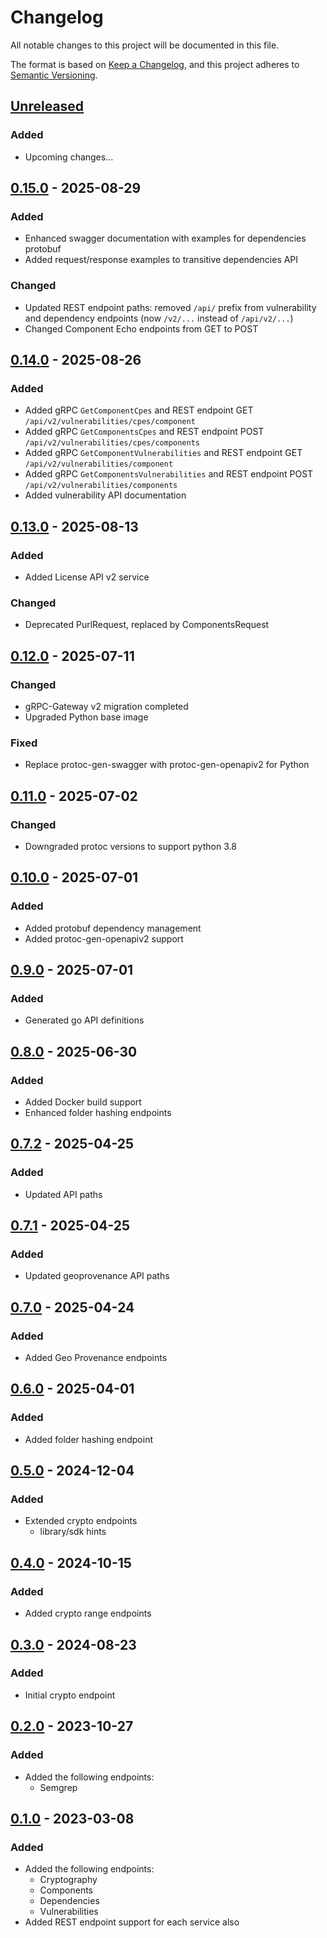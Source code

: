 # Changelog

All notable changes to this project will be documented in this file.

The format is based on [Keep a Changelog](https://keepachangelog.com/en/1.0.0/),
and this project adheres to [Semantic Versioning](https://semver.org/spec/v2.0.0.html).

## [Unreleased]
### Added
- Upcoming changes...

## [0.15.0] - 2025-08-29
### Added
- Enhanced swagger documentation with examples for dependencies protobuf
- Added request/response examples to transitive dependencies API
### Changed
- Updated REST endpoint paths: removed `/api/` prefix from vulnerability and dependency endpoints (now `/v2/...` instead of `/api/v2/...`)
- Changed Component Echo endpoints from GET to POST

## [0.14.0] - 2025-08-26
### Added
- Added gRPC `GetComponentCpes` and REST endpoint GET `/api/v2/vulnerabilities/cpes/component`
- Added gRPC `GetComponentsCpes` and REST endpoint POST `/api/v2/vulnerabilities/cpes/components`
- Added gRPC `GetComponentVulnerabilities` and REST endpoint GET `/api/v2/vulnerabilities/component`
- Added gRPC `GetComponentsVulnerabilities` and REST endpoint POST `/api/v2/vulnerabilities/components`
- Added vulnerability API documentation

## [0.13.0] - 2025-08-13
### Added
- Added License API v2 service

### Changed
- Deprecated PurlRequest, replaced by ComponentsRequest

## [0.12.0] - 2025-07-11
### Changed
- gRPC-Gateway v2 migration completed
- Upgraded Python base image

### Fixed
- Replace protoc-gen-swagger with protoc-gen-openapiv2 for Python

## [0.11.0] - 2025-07-02
### Changed
- Downgraded protoc versions to support python 3.8

## [0.10.0] - 2025-07-01
### Added
- Added protobuf dependency management
- Added protoc-gen-openapiv2 support

## [0.9.0] - 2025-07-01
### Added
- Generated go API definitions

## [0.8.0] - 2025-06-30
### Added
- Added Docker build support
- Enhanced folder hashing endpoints

## [0.7.2] - 2025-04-25
### Added
- Updated API paths

## [0.7.1] - 2025-04-25
### Added
- Updated geoprovenance API paths

## [0.7.0] - 2025-04-24
### Added
- Added Geo Provenance endpoints

## [0.6.0] - 2025-04-01
### Added
- Added folder hashing endpoint

## [0.5.0] - 2024-12-04
### Added
- Extended crypto endpoints
  - library/sdk hints

## [0.4.0] - 2024-10-15
### Added
- Added crypto range endpoints

## [0.3.0] - 2024-08-23
### Added
- Initial crypto endpoint

## [0.2.0] - 2023-10-27
### Added
- Added the following endpoints:
  - Semgrep

## [0.1.0] - 2023-03-08
### Added
- Added the following endpoints:
  - Cryptography
  - Components
  - Dependencies
  - Vulnerabilities
- Added REST endpoint support for each service also

[Unreleased]: https://github.com/scanoss/papi/compare/v0.12.0...HEAD
[0.15.0]: https://github.com/scanoss/papi/compare/v0.14.0...v0.15.0
[0.14.0]: https://github.com/scanoss/papi/compare/v0.13.0...v0.14.0
[0.13.0]: https://github.com/scanoss/papi/compare/v0.12.0...v0.13.0
[0.12.0]: https://github.com/scanoss/papi/compare/v0.11.0...v0.12.0
[0.11.0]: https://github.com/scanoss/papi/compare/v0.10.0...v0.11.0
[0.10.0]: https://github.com/scanoss/papi/compare/v0.9.0...v0.10.0
[0.9.0]: https://github.com/scanoss/papi/compare/v0.8.0...v0.9.0
[0.8.0]: https://github.com/scanoss/papi/compare/v0.7.2...v0.8.0
[0.7.2]: https://github.com/scanoss/papi/compare/v0.7.1...v0.7.2
[0.7.1]: https://github.com/scanoss/papi/compare/v0.7.0...v0.7.1
[0.7.0]: https://github.com/scanoss/papi/compare/v0.6.0...v0.7.0
[0.6.0]: https://github.com/scanoss/papi/compare/v0.5.0...v0.6.0
[0.5.0]: https://github.com/scanoss/papi/compare/v0.4.0...v0.5.0
[0.4.0]: https://github.com/scanoss/papi/compare/v0.3.0...v0.4.0
[0.3.0]: https://github.com/scanoss/papi/compare/v0.2.0...v0.3.0
[0.2.0]: https://github.com/scanoss/papi/compare/v0.1.0...v0.2.0
[0.1.0]: https://github.com/scanoss/papi/compare/v0.0.1...v0.1.0
